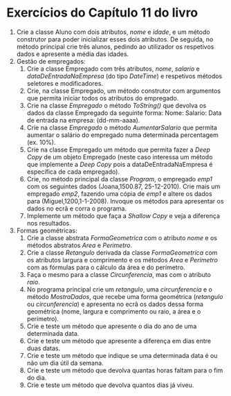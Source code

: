 # Exercícios do Capítulo 11 do livro

1. Crie a classe Aluno com dois atributos, *nome* e *idade*, e um método construtor para poder inicializar esses dois atributos. De seguida, no método principal crie três alunos, pedindo ao utilizador os respetivos dados e apresente a média das idades.
2. Gestão de empregados:
   1. Crie a classe Empregado com três atributos, *nome*, *salario* e *dataDeEntradaNaEmpresa* (do tipo *DateTime*) e respetivos métodos seletores e modificadores.
	2. Crie, na classe Empregado, um método construtor com argumentos que permita iniciar todos os atributos do empregado.
	3. Crie na classe *Empregado* o método *ToString()* que devolva os dados da classe Empregado da seguinte forma: Nome: <nome> Salario: <salario> Data de entrada na empresa: <dataDeEntradaNaEmpresa> (dd-mm-aaaa).
	4. Crie na classe *Empregado* o método *AumentarSalario* que permita aumentar o salário do empregado numa determinada percentagem (ex. 10%).
	5. Crie na classe Empregado um método que permita fazer a *Deep Copy* de um objeto Empregado (neste caso interessa um método que implemente a *Deep Copy* pois a dataDeEntradaNaEmpresa é específica de cada empregado).
	6. Crie, no método principal da classe *Program*, o empregado *emp1* com os seguintes dados (Joana,1500.87, 25-12-2010). Crie mais um empregado *emp2*, fazendo uma cópia de *emp1* e altere os dados para (Miguel,1200,1-1-2008). Invoque os métodos para apresentar os dados no ecrã e corra o programa.
	7. Implemente um método que faça a *Shallow Copy* e veja a diferença nos resultados. 
3. Formas geométricas:
	1. Crie a classe abstrata *FormaGeometrica* com o atributo *nome* e os métodos abstratos *Area* e *Perimetro*. 
	2. Crie a classe *Retangulo* derivada da classe *FormaGeometrica* com os atributos largura e comprimento e os métodos *Area* e *Perimetro* com  as fórmulas para o cálculo da área e do perímetro. 
	3. Faça o mesmo para a classe *Circunferencia*, mas com o atributo *raio*. 
	4. No programa principal crie um *retangulo*, uma *circunferencia* e o método *MostraDados*, que recebe uma forma geométrica (*retangulo* ou *circunferencia*) e apresenta no ecrã os dados dessa forma geométrica (nome, largura e comprimento ou raio, a área e o perímetro).
	5. Crie e teste um método que apresente o dia do ano de uma determinada data.
	6. Crie e teste um método que apresente a diferença em dias entre duas datas.
	7. Crie e teste um método que indique se uma determinada data é ou não um dia útil da semana.
	8. Crie e teste um método que devolva quantas horas faltam para o fim do dia.
	9. Crie e teste um método que devolva quantos dias já viveu.
